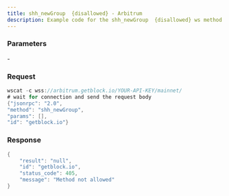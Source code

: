 ```yaml
---
title: shh_newGroup  {disallowed} - Arbitrum
description: Example code for the shh_newGroup  {disallowed} ws method. Сomplete guide on how to use shh_newGroup  {disallowed} ws in GetBlock.io Web3 documentation.
---
```


### Parameters


\-

### Request

``` java
wscat -c wss://arbitrum.getblock.io/YOUR-API-KEY/mainnet/ 
# wait for connection and send the request body 
{"jsonrpc": "2.0",
"method": "shh_newGroup",
"params": [],
"id": "getblock.io"}
```

###  Response

``` java
{
    "result": "null",
    "id": "getblock.io",
    "status_code": 405,
    "message": "Method not allowed"
}
```

